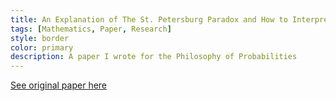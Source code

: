 ```yaml
---
title: An Explanation of The St. Petersburg Paradox and How to Interpret the Result
tags: [Mathematics, Paper, Research]
style: border
color: primary
description: A paper I wrote for the Philosophy of Probabilities
---
```

<script src="https://acrobatservices.adobe.com/view-sdk/viewer.js"></script>

[See original paper here](https://drive.google.com/file/d/1zP2M-q5CHBy7oIcqDcIoyCcdPlkMO4PY/view?usp=sharing)

 <div id="adobe-dc-view"></div>
  <script type="text/javascript">
   document.addEventListener("adobe_dc_view_sdk.ready", function()
   { 
      var adobeDCView = new AdobeDC.View({clientId: "011232bf214649aa9f2b069e5d88822f", divId: "adobe-dc-view"});
      adobeDCView.previewFile(
     {
         content:  {location: {url: "assets/paradox.pdf"}},
         metaData: {fileName: "paradox.pdf"}
     });
   });
  </script>
